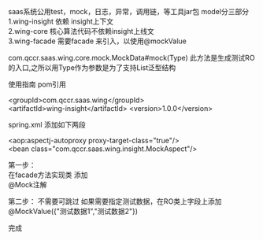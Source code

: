 saas系统公用test，mock，日志，异常，调用链，等工具jar包
model分三部分  
1.wing-insight 依赖 insight上下文  
2.wing-core 核心算法代码不依赖insight上线文  
3.wing-facade 需要facade 来引入，以使用@mockValue

com.qccr.saas.wing.core.mock.MockData#mock(Type)
此方法是生成测试RO的入口,之所以用Type作为参数是为了支持List泛型结构



使用指南
pom引用

&lt;groupId&gt;com.qccr.saas.wing&lt;/groupId&gt;  
&lt;artifactId>wing-insight&lt;/artifactId&gt;
&lt;version&gt;1.0.0&lt;/version&gt;
  

spring.xml  添加如下两段

&lt;aop:aspectj-autoproxy proxy-target-class="true"/&gt;    
&lt;bean class="com.qccr.saas.wing.insight.MockAspect"/&gt;

第一步：  
在facade方法实现类 添加  
@Mock注解  


第二步： 不需要可跳过
如果需要指定测试数据，在RO类上字段上添加  
@MockValue({"测试数据1","测试数据2"}) 


完成

